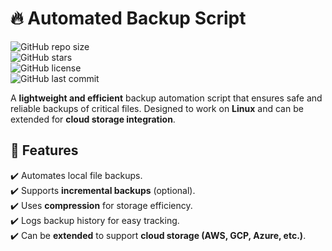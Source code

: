 # **🔥 Automated Backup Script**

![GitHub repo size](https://img.shields.io/github/repo-size/manishmania20/auto-backup-scheduler)  
![GitHub stars](https://img.shields.io/github/stars/manishmania20/auto-backup-scheduler?style=social)  
![GitHub license](https://img.shields.io/github/license/manishmania20/auto-backup-scheduler)  
![GitHub last commit](https://img.shields.io/github/last-commit/manishmania20/auto-backup-scheduler)  

A **lightweight and efficient** backup automation script that ensures safe and reliable backups of critical files. Designed to work on **Linux** and can be extended for **cloud storage integration**.

## **📌 Features**
✔️ Automates local file backups.  
✔️ Supports **incremental backups** (optional).  
✔️ Uses **compression** for storage efficiency.  
✔️ Logs backup history for easy tracking.  
✔️ Can be **extended** to support **cloud storage (AWS, GCP, Azure, etc.)**.  

